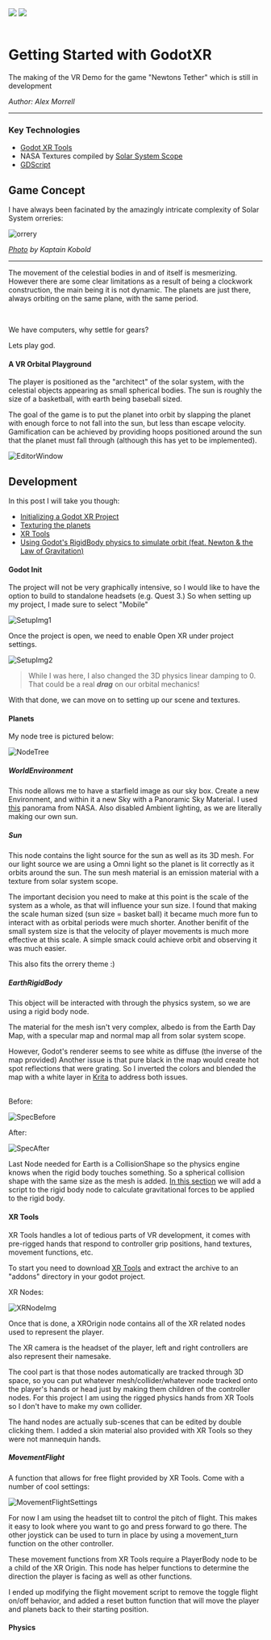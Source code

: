 <span class="imgcontainer">
<img src="./images/icon.png" class="imgicon"></img>
<img src= "./images/openxr-3114691526.png" class="wideimgicon"></img>
</span>
<br>
<br>

# Getting Started with GodotXR
The making of the VR Demo for the game "Newtons Tether" which is still in development

*Author: Alex Morrell*

---

### Key Technologies
- [Godot XR Tools](https://docs.godotengine.org/en/stable/tutorials/xr/introducing_xr_tools.html)
- NASA Textures compiled by [Solar System Scope](https://www.solarsystemscope.com/textures/)
- [GDScript](https://docs.godotengine.org/en/stable/tutorials/scripting/gdscript/gdscript_basics.html)

## Game Concept
I have always been facinated by the amazingly intricate complexity of Solar System orreries:

![orrery](./images/Orrery_small.jpg)

*[Photo](https://www.flickr.com/photos/kaptainkobold/127601212/sizes/m) by Kaptain Kobold*

---

The movement of the celestial bodies in and of itself is mesmerizing.
However there are some clear limitations as a result of being a clockwork construction, the main being it is not dynamic.
The planets are just there, always orbiting on the same plane, with the same period. 

<br>

We have computers, why settle for gears?

Lets play god.

#### A VR Orbital Playground
The player is positioned as the "architect" of the solar system, with the celestial objects appearing as small spherical bodies.
The sun is roughly the size of a basketball, with earth being baseball sized.

The goal of the game is to put the planet into orbit by slapping the planet with enough force to not fall into the sun, but less than escape velocity. 
Gamification can be achieved by providing hoops positioned around the sun that the planet must fall through (although this has yet to be implemented).

![EditorWindow](/images/EditorWindow.png)

## Development
In this post I will take you though:
- [Initializing a Godot XR Project](#godot-init)
- [Texturing the planets](#planets)
- [XR Tools](#xr-tools)
- [Using Godot's RigidBody physics to simulate orbit (feat. Newton & the Law of Gravitation)](#physics)

#### Godot Init
The project will not be very graphically intensive, so I would like to have the option to build to standalone headsets (e.g. Quest 3.)
So when setting up my project, I made sure to select "Mobile"

![SetupImg1](/images/Setup1.png)

Once the project is open, we need to enable Open XR under project settings.

![SetupImg2](/images/Setup2.png)

> While I was here, I also changed the 3D physics linear damping to 0. 
> That could be a real ***drag*** on our orbital mechanics!

With that done, we can move on to setting up our scene and textures.

#### Planets

My node tree is pictured below:

![NodeTree](/images/NodeTree.png)

##### WorldEnvironment
This node allows me to have a starfield image as our sky box.
Create a new Environment, and within it a new Sky with a Panoramic Sky Material.
I used [this](https://svs.gsfc.nasa.gov/4851) panorama from NASA.
Also disabled Ambient lighting, as we are literally making our own sun.

##### Sun
This node contains the light source for the sun as well as its 3D mesh. For our light source we are using a Omni light so the planet is lit correctly as it orbits around the sun. The sun mesh material is an emission material with a texture from solar system scope.

The important decision you need to make at this point is the scale of the system as a whole, as that will influence your sun size. I found that making the scale human sized (sun size = basket ball) it became much more fun to interact with as orbital periods were much shorter. Another benifit of the small system size is that the velocity of player movements is much more effective at this scale. A simple smack could achieve orbit and observing it was much easier.

This also fits the orrery theme :)

##### EarthRigidBody
This object will be interacted with through the physics system, so we are using a rigid body node. 

The material for the mesh isn't very complex, albedo is from the Earth Day Map, with a specular map and normal map all from solar system scope.

However, Godot's renderer seems to see white as diffuse (the inverse of the map provided)
Another issue is that pure black in the map would create hot spot reflections that were grating. So I inverted the colors and blended the map with a white layer in [Krita](https://krita.org/en/) to address both issues.
<br>
<br>

Before:

![SpecBefore](/images/8k_earth_specular_map.jpg)

After:

![SpecAfter](/images/8k_earth_specular_mapWHiteLandGreyocean.png)

Last Node needed for Earth is a CollisionShape so the physics engine knows when the rigid body touches something. So a spherical collision shape with the same size as the mesh is added.
[In this section](#physics) we will add a script to the rigid body node to calculate gravitational forces to be applied to the rigid body.
#### XR Tools
XR Tools handles a lot of tedious parts of VR development, it comes with pre-rigged hands that respond to controller grip positions, hand textures, movement functions, etc.

To start you need to download [XR Tools](https://github.com/GodotVR/godot-xr-tools/releases) and extract the archive to an "addons" directory in your godot project.

XR Nodes:

![XRNodeImg](/images/XRNodes.png)

Once that is done, a XROrigin node contains all of the XR related nodes used to represent the player.

The XR camera is the headset of the player, left and right controllers are also represent their namesake.

The cool part is that those nodes automatically are tracked through 3D space, so you can put whatever mesh/collider/whatever node tracked onto the player's hands or head just by making them children of the controller nodes. For this project I am using the rigged physics hands from XR Tools so I don't have to make my own collider.

The hand nodes are actually sub-scenes that can be edited by double clicking them.
I added a skin material also provided with XR Tools so they were not mannequin hands.

##### MovementFlight
A function that allows for free flight provided by XR Tools. Come with a number of cool settings:

![MovementFlightSettings](/images/MovementFlightSettings.png)

For now I am using the headset tilt to control the pitch of flight. This makes it easy to look where you want to go and press forward to go there. The other joystick can be used to turn in place by using a movement_turn function on the other controller.

These movement functions from XR Tools require a PlayerBody node to be a child of the XR Origin. This node has helper functions to determine the direction the player is facing as well as other functions.

I ended up modifying the flight movement script to remove the toggle flight on/off behavior, and added a reset button function that will move the player and planets back to their starting position.
#### Physics